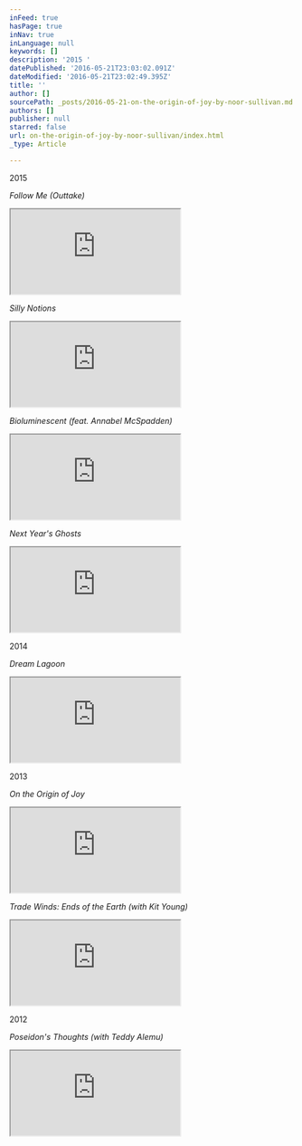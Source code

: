 ```yaml
---
inFeed: true
hasPage: true
inNav: true
inLanguage: null
keywords: []
description: '2015 '
datePublished: '2016-05-21T23:03:02.091Z'
dateModified: '2016-05-21T23:02:49.395Z'
title: ''
author: []
sourcePath: _posts/2016-05-21-on-the-origin-of-joy-by-noor-sullivan.md
authors: []
publisher: null
starred: false
url: on-the-origin-of-joy-by-noor-sullivan/index.html
_type: Article

---
```

2015 

_Follow Me (Outtake)_

<iframe src="https://bandcamp.com/EmbeddedPlayer/track=3986877415/size=large/bgcol=ffffff/linkcol=333333/tracklist=false/artwork=small/transparent=true/" style=""><a href="http://noornavillus.bandcamp.com/track/follow-me-outtake">Follow Me (Outtake) by Noor Navillus</a></iframe>

_Silly Notions_

<iframe src="https://bandcamp.com/EmbeddedPlayer/album=1985199373/size=large/bgcol=ffffff/linkcol=333333/artwork=small/transparent=true/" style=""><a href="http://noornavillus.bandcamp.com/album/silly-notions">Silly Notions by Noor Navillus</a></iframe>

_Bioluminescent (feat. Annabel McSpadden)_

<iframe src="https://bandcamp.com/EmbeddedPlayer/track=1012186734/size=large/bgcol=ffffff/linkcol=333333/tracklist=false/artwork=small/transparent=true/" style=""><a href="http://noornavillus.bandcamp.com/track/bioluminescent-feat-noor-navillus">Bioluminescent (feat. Noor Navillus) by Annabel McSpadden and Noor Navillus</a></iframe>

_Next Year's Ghosts_

<iframe src="https://bandcamp.com/EmbeddedPlayer/track=1442761749/size=large/bgcol=ffffff/linkcol=333333/tracklist=false/artwork=small/transparent=true/" style=""><a href="http://noornavillus.bandcamp.com/track/next-years-ghosts">Next Year’s Ghosts by Noor Navillus</a></iframe>

  
  
  
2014 

_Dream Lagoon_

<iframe src="https://bandcamp.com/EmbeddedPlayer/album=2564920760/size=large/bgcol=ffffff/linkcol=333333/artwork=small/transparent=true/" style=""><a href="http://noornavillus.bandcamp.com/album/dream-lagoon">Dream Lagoon by Noor Navillus</a></iframe>

  
  
  
2013 

_On the Origin of Joy_

<iframe src="https://bandcamp.com/EmbeddedPlayer/album=2037321255/size=large/bgcol=ffffff/linkcol=333333/artwork=small/transparent=true/" style=""><a href="http://noorsullivan.bandcamp.com/album/on-the-origin-of-joy">On the Origin of Joy by Noor Sullivan</a></iframe>

_Trade Winds: Ends of the Earth (with Kit Young)_

<iframe src="https://bandcamp.com/EmbeddedPlayer/album=3664736031/size=large/bgcol=ffffff/linkcol=333333/tracklist=false/artwork=small/transparent=true/" style=""><a href="http://noorsullivan.bandcamp.com/album/trade-winds-ends-of-the-earth-with-kit-young">Trade Winds: Ends of the Earth (with Kit Young) by Noor Sullivan</a></iframe>

  
  
  
2012 

_Poseidon's Thoughts (with Teddy Alemu)_

<iframe data-grid-id="7573e7df-f60c-48f7-aa7b-df9f3e9f2136" src="https://bandcamp.com/EmbeddedPlayer/album=2272986950/size=large/bgcol=ffffff/linkcol=333333/artwork=small/transparent=true/" style=""><a href="http://noorsullivan.bandcamp.com/album/poseidons-thoughts-feat-teddy-alemu">Poseidon’s Thoughts (feat. Teddy Alemu) by Noor Sullivan</a></iframe>